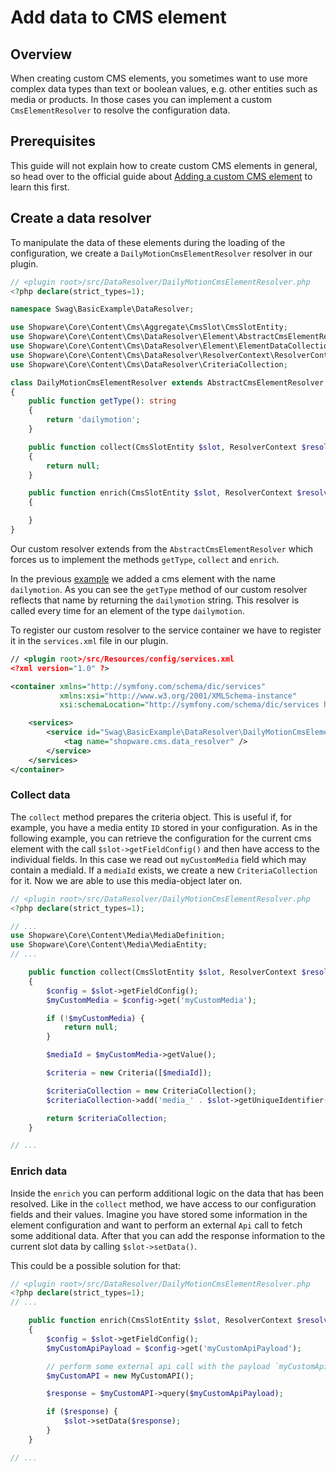 # Add data to CMS element

## Overview

When creating custom CMS elements, you sometimes want to use more complex data types than text or boolean values, e.g. other entities such as media or products. In those cases you can implement a custom `CmsElementResolver` to resolve the configuration data.

## Prerequisites

This guide will not explain how to create custom CMS elements in general, so head over to the official guide about [Adding a custom CMS element](add-cms-element.md) to learn this first.

## Create a data resolver

To manipulate the data of these elements during the loading of the configuration, we create a `DailyMotionCmsElementResolver` resolver in our plugin.

```php
// <plugin root>/src/DataResolver/DailyMotionCmsElementResolver.php
<?php declare(strict_types=1);

namespace Swag\BasicExample\DataResolver;

use Shopware\Core\Content\Cms\Aggregate\CmsSlot\CmsSlotEntity;
use Shopware\Core\Content\Cms\DataResolver\Element\AbstractCmsElementResolver;
use Shopware\Core\Content\Cms\DataResolver\Element\ElementDataCollection;
use Shopware\Core\Content\Cms\DataResolver\ResolverContext\ResolverContext;
use Shopware\Core\Content\Cms\DataResolver\CriteriaCollection;

class DailyMotionCmsElementResolver extends AbstractCmsElementResolver
{
    public function getType(): string
    {
        return 'dailymotion';
    }

    public function collect(CmsSlotEntity $slot, ResolverContext $resolverContext): ?CriteriaCollection
    {
        return null;
    }

    public function enrich(CmsSlotEntity $slot, ResolverContext $resolverContext, ElementDataCollection $result): void
    {

    }
}
```

Our custom resolver extends from the `AbstractCmsElementResolver` which forces us to implement the methods `getType`, `collect` and `enrich`.

In the previous [example](add-cms-element.md) we added a cms element with the name `dailymotion`. As you can see the `getType` method of our custom resolver reflects that name by returning the `dailymotion` string. This resolver is called every time for an element of the type `dailymotion`.

To register our custom resolver to the service container we have to register it in the `services.xml` file in our plugin.

```xml
// <plugin root>/src/Resources/config/services.xml
<?xml version="1.0" ?>

<container xmlns="http://symfony.com/schema/dic/services"
           xmlns:xsi="http://www.w3.org/2001/XMLSchema-instance"
           xsi:schemaLocation="http://symfony.com/schema/dic/services http://symfony.com/schema/dic/services/services-1.0.xsd">

    <services>
        <service id="Swag\BasicExample\DataResolver\DailyMotionCmsElementResolver">
            <tag name="shopware.cms.data_resolver" />
        </service>
    </services>
</container>
```

### Collect data

The `collect` method prepares the criteria object. This is useful if, for example, you have a media entity `ID` stored in your configuration. As in the following example, you can retrieve the configuration for the current cms element with the call `$slot->getFieldConfig()` and then have access to the individual fields. In this case we read out `myCustomMedia` field which may contain a mediaId. If a `mediaId` exists, we create a new `CriteriaCollection` for it. Now we are able to use this media-object later on.

```php
// <plugin root>/src/DataResolver/DailyMotionCmsElementResolver.php
<?php declare(strict_types=1);

// ...
use Shopware\Core\Content\Media\MediaDefinition;
use Shopware\Core\Content\Media\MediaEntity;
// ...

    public function collect(CmsSlotEntity $slot, ResolverContext $resolverContext): ?CriteriaCollection
    {
        $config = $slot->getFieldConfig();
        $myCustomMedia = $config->get('myCustomMedia');

        if (!$myCustomMedia) {
            return null;
        }

        $mediaId = $myCustomMedia->getValue();

        $criteria = new Criteria([$mediaId]);

        $criteriaCollection = new CriteriaCollection();
        $criteriaCollection->add('media_' . $slot->getUniqueIdentifier(), MediaDefinition::class, $criteria);

        return $criteriaCollection;
    }

// ...
```

### Enrich data

Inside the `enrich` you can perform additional logic on the data that has been resolved. Like in the `collect` method, we have access to our configuration fields and their values. Imagine you have stored some information in the element configuration and want to perform an external `Api` call to fetch some additional data. After that you can add the response information to the current slot data by calling `$slot->setData()`.

This could be a possible solution for that:

```php
// <plugin root>/src/DataResolver/DailyMotionCmsElementResolver.php
<?php declare(strict_types=1);
// ...

    public function enrich(CmsSlotEntity $slot, ResolverContext $resolverContext, ElementDataCollection $result): void
    {
        $config = $slot->getFieldConfig();
        $myCustomApiPayload = $config->get('myCustomApiPayload');

        // perform some external api call with the payload `myCustomApiPayload`
        $myCustomAPI = new MyCustomAPI();

        $response = $myCustomAPI->query($myCustomApiPayload);

        if ($response) {
            $slot->setData($response);
        }
    }

// ...
```
